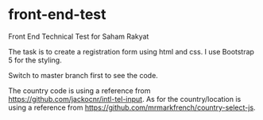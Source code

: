# front-end-test
Front End Technical Test for Saham Rakyat

The task is to create a registration form using html and css. I use Bootstrap 5 for the styling.

Switch to master branch first to see the code.

The country code is using a reference from https://github.com/jackocnr/intl-tel-input. As for the country/location is using a reference from https://github.com/mrmarkfrench/country-select-js.
